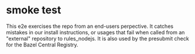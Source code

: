 # smoke test

This e2e exercises the repo from an end-users perpective.
It catches mistakes in our install instructions, or usages that fail when called from an "external" repository to rules_nodejs.
It is also used by the presubmit check for the Bazel Central Registry.
